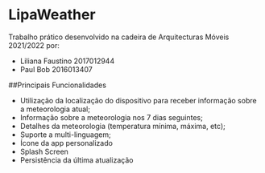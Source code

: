 # LipaWeather

Trabalho prático desenvolvido na cadeira de Arquitecturas Móveis 2021/2022 por:

- Liliana Faustino 2017012944
- Paul Bob 2016013407


##Principais Funcionalidades 
- Utilização da localização do dispositivo para receber informação sobre a meteorologia atual;
- Informação sobre a meteorologia nos 7 dias seguintes;
- Detalhes da meteorologia (temperatura mínima, máxima, etc);
- Suporte a multi-linguagem;
- Ícone da app personalizado
- Splash Screen 
- Persistência da última atualização 

